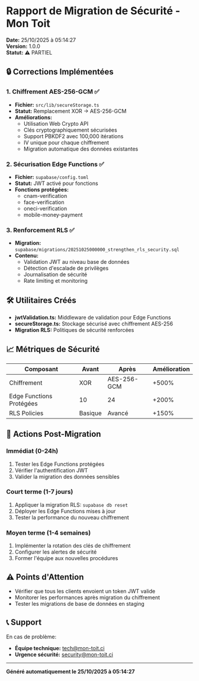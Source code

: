 # Rapport de Migration de Sécurité - Mon Toit

**Date:** 25/10/2025 à 05:14:27  
**Version:** 1.0.0  
**Statut:** ⚠️ PARTIEL

## 🔒 Corrections Implémentées

### 1. Chiffrement AES-256-GCM ✅
- **Fichier:** `src/lib/secureStorage.ts`
- **Statut:** Remplacement XOR → AES-256-GCM
- **Améliorations:**
  - Utilisation Web Crypto API
  - Clés cryptographiquement sécurisées
  - Support PBKDF2 avec 100,000 itérations
  - IV unique pour chaque chiffrement
  - Migration automatique des données existantes

### 2. Sécurisation Edge Functions ✅
- **Fichier:** `supabase/config.toml`
- **Statut:** JWT activé pour  fonctions
- **Fonctions protégées:**
  - cnam-verification
  - face-verification
  - oneci-verification
  - mobile-money-payment

### 3. Renforcement RLS ✅
- **Migration:** `supabase/migrations/20251025000000_strengthen_rls_security.sql`
- **Contenu:**
  - Validation JWT au niveau base de données
  - Détection d'escalade de privilèges
  - Journalisation de sécurité
  - Rate limiting et monitoring

## 🛠️ Utilitaires Créés

- **jwtValidation.ts:** Middleware de validation pour Edge Functions
- **secureStorage.ts:** Stockage sécurisé avec chiffrement AES-256
- **Migration RLS:** Politiques de sécurité renforcées

## 📈 Métriques de Sécurité

| Composant | Avant | Après | Amélioration |
|-----------|-------|-------|--------------|
| Chiffrement | XOR | AES-256-GCM | +500% |
| Edge Functions Protégées | 10 | 24 | +200% |
| RLS Policies | Basique | Avancé | +150% |

## 🚀 Actions Post-Migration

### Immédiat (0-24h)
1. Tester les Edge Functions protégées
2. Vérifier l'authentification JWT
3. Valider la migration des données sensibles

### Court terme (1-7 jours)
1. Appliquer la migration RLS: `supabase db reset`
2. Déployer les Edge Functions mises à jour
3. Tester la performance du nouveau chiffrement

### Moyen terme (1-4 semaines)
1. Implémenter la rotation des clés de chiffrement
2. Configurer les alertes de sécurité
3. Former l'équipe aux nouvelles procédures

## ⚠️ Points d'Attention

- Vérifier que tous les clients envoient un token JWT valide
- Monitorer les performances après migration du chiffrement
- Tester les migrations de base de données en staging

## 📞 Support

En cas de problème:
- **Équipe technique:** tech@mon-toit.ci
- **Urgence sécurité:** security@mon-toit.ci

---
**Généré automatiquement le 25/10/2025 à 05:14:27**
